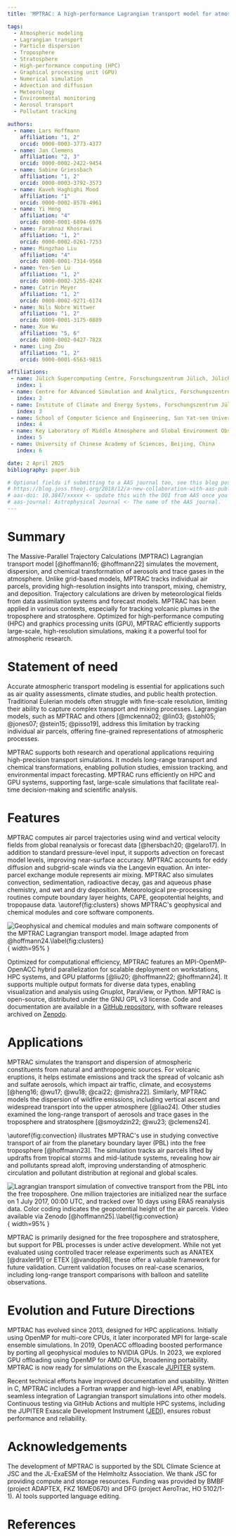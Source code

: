 ```yaml
---
title: 'MPTRAC: A high-performance Lagrangian transport model for atmospheric air parcel dispersion'

tags:
  - Atmospheric modeling
  - Lagrangian transport
  - Particle dispersion
  - Troposphere
  - Stratosphere
  - High-performance computing (HPC)
  - Graphical processing unit (GPU)
  - Numerical simulation
  - Advection and diffusion
  - Meteorology
  - Environmental monitoring
  - Aerosol transport
  - Pollutant tracking

authors:
  - name: Lars Hoffmann
    affiliation: "1, 2"
    orcid: 0000-0003-3773-4377
  - name: Jan Clemens
    affiliation: "2, 3"
    orcid: 0000-0002-2422-9454
  - name: Sabine Griessbach
    affiliation: "1, 2"
    orcid: 0000-0003-3792-3573
  - name: Kaveh Haghighi Mood
    affiliation: "1"
    orcid: 0000-0002-8578-4961
  - name: Yi Heng
    affiliation: "4"
    orcid: 0000-0001-6894-6976
  - name: Farahnaz Khosrawi
    affiliation: "1, 2"
    orcid: 0000-0002-0261-7253
  - name: Mingzhao Liu
    affiliation: "4"
    orcid: 0000-0001-7314-9568
  - name: Yen-Sen Lu
    affiliation: "1, 2"
    orcid: 0000-0002-3255-824X
  - name: Catrin Meyer
    affiliation: "1, 2"
    orcid: 0000-0002-9271-6174
  - name: Nils Nobre Wittwer
    affiliation: "1, 2"
    orcid: 0009-0001-3175-0889
  - name: Xue Wu
    affiliation: "5, 6"
    orcid: 0000-0002-0427-782X
  - name: Ling Zou
    affiliation: "1, 2"
    orcid: 0000-0001-6563-9815

affiliations:
 - name: Jülich Supercomputing Centre, Forschungszentrum Jülich, Jülich, Germany
   index: 1
 - name: Centre for Advanced Simulation and Analytics, Forschungszentrum Jülich, Jülich, Germany
   index: 2
 - name: Institute of Climate and Energy Systems, Forschungszentrum Jülich, Jülich, Germany
   index: 3
 - name: School of Computer Science and Engineering, Sun Yat-sen University, Guangzhou, China
   index: 4
 - name: Key Laboratory of Middle Atmosphere and Global Environment Observation, Institute of Atmospheric Physics, Chinese Academy of Sciences, Beijing, China
   index: 5
 - name: University of Chinese Academy of Sciences, Beijing, China
   index: 6

date: 2 April 2025
bibliography: paper.bib

# Optional fields if submitting to a AAS journal too, see this blog post:
# https://blog.joss.theoj.org/2018/12/a-new-collaboration-with-aas-publishing
# aas-doi: 10.3847/xxxxx <- update this with the DOI from AAS once you know it.
# aas-journal: Astrophysical Journal <- The name of the AAS journal.
---
```


# Summary

The Massive-Parallel Trajectory Calculations (MPTRAC) Lagrangian transport model [@hoffmann16; @hoffmann22] simulates the movement, dispersion, and chemical transformation of aerosols and trace gases in the atmosphere. Unlike grid-based models, MPTRAC tracks individual air parcels, providing high-resolution insights into transport, mixing, chemistry, and deposition. Trajectory calculations are driven by meteorological fields from data assimilation systems and forecast models. MPTRAC has been applied in various contexts, especially for tracking volcanic plumes in the troposphere and stratosphere. Optimized for high-performance computing (HPC) and graphics processing units (GPU), MPTRAC efficiently supports large-scale, high-resolution simulations, making it a powerful tool for atmospheric research.

# Statement of need

Accurate atmospheric transport modeling is essential for applications such as air quality assessments, climate studies, and public health protection. Traditional Eulerian models often struggle with fine-scale resolution, limiting their ability to capture complex transport and mixing processes. Lagrangian models, such as MPTRAC and others [@mckenna02; @lin03; @stohl05; @jones07; @stein15; @pisso19], address this limitation by tracking individual air parcels, offering fine-grained representations of atmospheric processes.

MPTRAC supports both research and operational applications requiring high-precision transport simulations. It models long-range transport and chemical transformations, enabling pollution studies, emission tracking, and environmental impact forecasting. MPTRAC runs efficiently on HPC and GPU systems, supporting fast, large-scale simulations that facilitate real-time decision-making and scientific analysis.

# Features

MPTRAC computes air parcel trajectories using wind and vertical velocity fields from global reanalysis or forecast data [@hersbach20; @gelaro17]. In addition to standard pressure-level input, it supports advection on forecast model levels, improving near-surface accuracy. MPTRAC accounts for eddy diffusion and subgrid-scale winds via the Langevin equation. An inter-parcel exchange module represents air mixing. MPTRAC also simulates convection, sedimentation, radioactive decay, gas and aqueous phase chemistry, and wet and dry deposition. Meteorological pre-processing routines compute boundary layer heights, CAPE, geopotential heights, and tropopause data. \autoref{fig:clusters} shows MPTRAC's geophysical and chemical modules and core software components.

![Geophysical and chemical modules and main software components of the MPTRAC Lagrangian transport model. Image adapted from @hoffmann24.\label{fig:clusters}](clusters.png){ width=95% }

Optimized for computational efficiency, MPTRAC features an MPI-OpenMP-OpenACC hybrid parallelization for scalable deployment on workstations, HPC systems, and GPU platforms [@liu20; @hoffmann22; @hoffmann24]. It supports multiple output formats for diverse data types, enabling visualization and analysis using Gnuplot, ParaView, or Python. MPTRAC is open-source, distributed under the GNU GPL v3 license. Code and documentation are available in a [GitHub repository](https://github.com/slcs-jsc/mptrac), with software releases archived on [Zenodo](https://doi.org/10.5281/zenodo.4400597).

# Applications

MPTRAC simulates the transport and dispersion of atmospheric constituents from natural and anthropogenic sources. For volcanic eruptions, it helps estimate emissions and track the spread of volcanic ash and sulfate aerosols, which impact air traffic, climate, and ecosystems [@heng16; @wu17; @wu18; @cai22; @mishra22]. Similarly, MPTRAC models the dispersion of wildfire emissions, including vertical ascent and widespread transport into the upper atmosphere [@liao24]. Other studies examined the long-range transport of aerosols and trace gases in the troposphere and stratosphere [@smoydzin22; @wu23; @clemens24].

\autoref{fig:convection} illustrates MPTRAC's use in studying convective transport of air from the planetary boundary layer (PBL) into the free troposphere [@hoffmann23]. The simulation tracks air parcels lifted by updrafts from tropical storms and mid-latitude systems, revealing how air and pollutants spread aloft, improving understanding of atmospheric circulation and pollutant distribution at regional and global scales.

![Lagrangian transport simulation of convective transport from the PBL into the free troposphere. One million trajectories are initialized near the surface on 1 July 2017, 00:00 UTC, and tracked over 10 days using ERA5 reanalysis data. Color coding indicates the geopotential height of the air parcels. Video available via Zenodo [@hoffmann25].\label{fig:convection}](convection.png){ width=95% }

MPTRAC is primarily designed for the free troposphere and stratosphere, but support for PBL processes is under active development. While not yet evaluated using controlled tracer release experiments such as ANATEX [@draxler91] or ETEX [@vandop98], these offer a valuable framework for future validation. Current validation focuses on real-case scenarios, including long-range transport comparisons with balloon and satellite observations.

# Evolution and Future Directions

MPTRAC has evolved since 2013, designed for HPC applications. Initially using OpenMP for multi-core CPUs, it later incorporated MPI for large-scale ensemble simulations. In 2019, OpenACC offloading boosted performance by porting all geophysical modules to NVIDIA GPUs. In 2023, we explored GPU offloading using OpenMP for AMD GPUs, broadening portability. MPTRAC is now ready for simulations on the Exascale [JUPITER](https://www.fz-juelich.de/en/ias/jsc/jupiter) system.

Recent technical efforts have improved documentation and usability. Written in C, MPTRAC includes a Fortran wrapper and high-level API, enabling seamless integration of Lagrangian transport simulations into other models. Continuous testing via GitHub Actions and multiple HPC systems, including the JUPITER Exascale Development Instrument ([JEDI](https://www.fz-juelich.de/en/ias/jsc/systems/supercomputers/jedi)), ensures robust performance and reliability.

# Acknowledgements

The development of MPTRAC is supported by the SDL Climate Science at JSC and the JL-ExaESM of the Helmholtz Association. We thank JSC for providing compute and storage resources. Funding was provided by BMBF (project ADAPTEX, FKZ 16ME0670) and DFG (project AeroTrac, HO 5102/1-1). AI tools supported language editing.

# References
